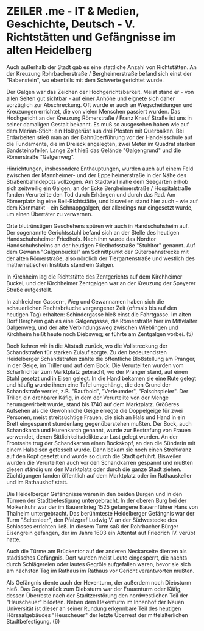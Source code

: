 # ZEILER .me - IT & Medien, Geschichte, Deutsch - V. Richtstätten und Gefängnisse im alten Heidelberg

Auch außerhalb der Stadt gab es eine stattliche Anzahl von Richtstätten. An der Kreuzung Rohrbacherstraße / Bergheimerstraße befand sich einst der "Rabenstein", wo ebenfalls mit dem Schwerte gerichtet wurde.

Der Galgen war das Zeichen der Hochgerichtsbarkeit. Meist stand er - von allen Seiten gut sichtbar - auf einer Anhöhe und eignete sich daher vorzüglich zur Abschreckung. Oft wurde er auch an Wegscheidungen und Kreuzungen errichtet, die von vielen Menschen passiert wurden. Das Hochgericht an der Kreuzung Römerstraße / Franz Knauf Straße ist uns in seiner damaligen Gestalt bekannt. Es muß so ausgesehen haben wie auf dem Merian-Stich: ein Holzgerüst aus drei Pfosten mit Querbalken. Bei Erdarbeiten stieß man an der Bahnüberführung vor der Handelsschule auf die Fundamente, die im Dreieck angelegten, zwei Meter im Quadrat starken Sandsteinpfeiler. Lange Zeit hieß das Gelände "Galgengrund" und die Römerstraße "Galgenweg".

Hinrichtungen, insbesondere Enthauptungen, wurden auch auf einem Feld zwischen der Mannheimer- und der Eppelheimerstraße in der Nähe des Straßenbahndepots vollzogen. Am Stadtwall nahe dem Seegarten erhob sich zeitweilig ein Galgen; an der Ecke Bergheimerstraße / Hospitalstraße fanden Verurteilte den Tod durch Erhängen und durch das Rad. Am Römerplatz lag eine Beil-Richtstätte, und bisweilen stand hier auch - wie auf dem Kornmarkt - ein Schnappgalgen, der allerdings nur eingesetzt wurde, um einen Übertäter zu verwarnen.

Orte blutrünstigen Geschehens spüren wir auch in Handschuhsheim auf. Der sogenannte Gerichtsstuhl befand sich an der Stelle des heutigen Handschuhsheimer Friedhofs. Nach ihm wurde das Nordtor Handschuhsheims an der heutigen Friedhofsstraße "Stuhltor" genannt. Auf dem Gewann "Galgenbuckel" am Schnittpunkt der Güterbahnstrecke mit der alten Römerstraße, also nördlich der Tiergartenstraße und westlich des mathematischen Instituts stand ein Galgen.

In Kirchheim lag die Richtstätte des Zentgerichts auf dem Kirchheimer Buckel, und der Kirchheimer Zentgalgen war an der Kreuzung der Speyerer Straße aufgestellt.

In zahlreichen Gassen-, Weg und Gewannamen haben sich die schauerlichen Rechtsbräuche vergangener Zeit (oftmals bis auf den heutigen Tag) erhalten: Schindergasse hieß einst die Fahrtgasse. Im alten Dorf Bergheim gab es eine Galgengasse, die Römerstraße hier im Mittelalter Galgenweg, und der alte Verbindungsweg zwischen Wieblingen und Kirchheim heißt heute noch Diebsweg; er führte am Zentgalgen vorbei. (5)

Doch kehren wir in die Altstadt zurück, wo die Vollstreckung der Schandstrafen für starken Zulauf sorgte. Zu den bedeutendsten Heidelberger Schandstrafen zählte die öffentliche Bloßstellung am Pranger, in der Geige, im Triller und auf dem Bock. Die Verurteilten wurden vom Scharfrichter zum Marktplatz gebracht, wo der Pranger stand, auf einen Stuhl gesetzt und in Eisen gelegt. In die Hand bekamen sie eine Rute gelegt und häufig wurde ihnen eine Tafel umgehängt, die den Grund der Schandstrafe verriet, z.B. "Raufbold", "Verleumder", "Falschspieler". Der Triller, ein drehbarer Käfig, in dem der Verurteilte von der Menge herumgewirbelt wurde, stand bis 1740 auf dem Marktplatz. Größeres Aufsehen als die Gewöhnliche Geige erregte die Doppelgeige für zwei Personen, meist streitsüchtige Frauen, die sich an Hals und Hand in ein Brett eingespannt stundenlang gegenüberstehen mußten. Der Bock, auch Schandkarch und Hurenkarch genannt, wurde zur Bestrafung von Frauen verwendet, denen Sittlichkeitsdelikte zur Last gelegt wurden. An der Frontseite trug der Schandkarren einen Bockskopf, an den die Sünderin mit einem Halseisen gefesselt wurde. Dann bekam sie noch einen Strohkranz auf den Kopf gesetzt und wurde so durch die Stadt geführt. Bisweilen wurden die Verurteilten auch vor den Schandkarren gespannt und mußten diesen ständig um den Marktplatz oder durch die ganze Stadt ziehen. Züchtigungen fanden öffentlich auf dem Marktplatz oder im Rathauskeller und im Rathaushof statt.

Die Heidelberger Gefängnisse waren in den beiden Burgen und in den Türmen der Stadtbefestigung untergebracht. In der oberen Burg bei der Molkenkuhr war der im Bauernkrieg 1525 gefangene Bauernführer Hans von Thalheim untergebracht. Das berühmteste Heidelberger Gefängnis war der Turm "Seltenleer", den Pfalzgraf Ludwig V. an der Südwestecke des Schlosses errichten ließ. In diesem Turm saß der Rohrbacher Bürger Eisengrein gefangen, der im Jahre 1603 ein Attentat auf Friedrich IV. verübt hatte.

Auch die Türme am Brückentor auf der anderen Neckarseite dienten als städtisches Gefängnis. Dort wurden meist Leute eingesperrt, die nachts durch Schlägereien oder lautes Gegröle aufgefallen waren, bevor sie sich am nächsten Tag im Rathaus im Rathaus vor Gericht verantworten mußten.

Als Gefängnis diente auch der Hexenturm, der außerdem noch Diebsturm hieß. Das Gegenstück zum Diebsturm war der Frauenturm oder Käfig, dessen Überreste nach der Stadtzerstörung den nordwestlichen Teil der "Heuscheuer" bildeten. Neben dem Hexenturm im Innenhof der Neuen Universität ist dieser an seiner Rundung erkennbare Teil des heutigen Hörsaalgebäudes "Heuscheuer" der letzte Überrest der mittelalterlichen Stadtbefestigung. (6)